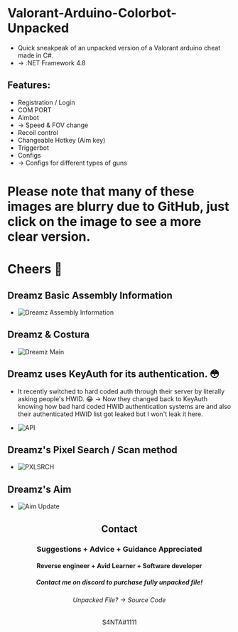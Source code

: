 # Valorant-Arduino-Colorbot-Unpacked
- Quick sneakpeak of an unpacked version of a Valorant arduino cheat made in C#.
- -> .NET Framework 4.8

## Features:
- Registration / Login
- COM PORT
- Aimbot
-  -> Speed & FOV change
- Recoil control
- Changeable Hotkey (Aim key)
- Triggerbot
- Configs
-  -> Configs for different types of guns

# Please note that many of these images are blurry due to GitHub, just click on the image to see a more clear version.
# Cheers :beers:
## Dreamz Basic Assembly Information
- ![Dreamz Assembly Information](https://user-images.githubusercontent.com/104591599/166617245-518e5dda-d85c-4532-97c3-88323e4746a0.png)

## Dreamz & Costura
- ![Dreamz Main](https://user-images.githubusercontent.com/104591599/166617286-cff95fb8-f28b-4658-a964-359cce6f2445.png)

## Dreamz uses KeyAuth for its authentication. :flushed:
- It recently switched to hard coded auth through their server by literally asking people's HWID. :joy: -> Now they changed back to KeyAuth knowing how bad hard coded HWID authentication systems are and also their authenticated HWID list got leaked but I won't leak it here.

- ![API](https://user-images.githubusercontent.com/104591599/166617327-4e39db33-66bb-4128-9416-81f3f22a366d.png)

## Dreamz's Pixel Search / Scan method
- ![PXLSRCH](https://user-images.githubusercontent.com/104591599/166617165-4f2dc126-2bbd-4173-accc-a5988619ee23.png)

## Dreamz's Aim
- ![Aim Update](https://user-images.githubusercontent.com/104591599/166617445-4ff129a9-91a0-48e4-ba53-6bff0394fff6.png)

<h2 align="center">Contact</h2>
<h3 align="center">Suggestions + Advice + Guidance Appreciated </h3>
<h4 align="center">Reverse engineer + Avid Learner + Software developer</h4>
<h5 align="center">Contact me on discord to purchase fully unpacked file!</h5>
<h6 align="center">Unpacked File? -> Source Code</h6>
<p align="center">S4NTA#1111</p>

